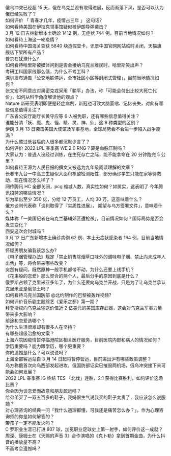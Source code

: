 俄乌冲突已经超 15 天，俄在乌克兰没有取得进展，反而渐落下风，是否可以认为俄已经失败了？  
如何评价 「 青春才几年，疫情占三年 」 这句话?  
如何看待美国在伊拉克领事馆疑似被伊朗导弹袭击？  
3 月 12 日吉林新增本土确诊 1412 例，无症状 744 例，目前当地情况如何？  
如何看待上海这一轮疫情？  
如何看待中国海关查获 5840 块造假显卡，讯景中国官网网站临时关闭，天猫旗舰店下架所有产品？  
普京在犹豫什么?  
如何看待哈里斯被媒体问到是否会接纳乌克兰难民时，哈里斯笑出声？  
考研工科国家线那么低，为什么不考工科？  
深圳发布通告「公交地铁停运，全市社区小区等封闭式管理」，目前当地情况如何？  
张文宏不同意应对奥密克戎采用「躺平」办法，称「可能会付出比较大死亡代价」，如何从科学角度解读他的观点？  
Nature 新研究表明即便是轻症病例，新冠也可致大脑萎缩、记忆丧失，对此有哪些信息值得关注？  
广东省公安厅副厅长黄守应等 6 人被免职，还有哪些信息值得关注？  
谁能分清「妖、魔、鬼、怪、精、灵、神、仙」这 8 种类型的区别？  
伊朗 3 月 13 日袭击美国大使馆及军事基地，全球局势会不会进一步陷入战争漩涡？  
为什么熬过低谷后的人很多都沉默少言了？  
如何评价 2022 LPL 春季赛 WE 2:0 RNG？算是血脉压制吗？  
大家认为：普通人没经过训练，在生死存亡之际，能不能拿命在 20 分钟跑完 5 公里？  
如何看待王源为人民日报的撰文又被选为九年级阅读理解的文章？  
长春市九台一中高三生疑似大面积核酸检测阳性，部分确诊学生只能在家等待救助，现在情况怎么样了？  
网传腾讯 HC 全部关闭，pcg 缩减人数，真实性如何？如属实，这表明了 今年腾讯招聘的哪些情况？  
华为拿出至少 350 亿，分给 12 万员工，人均 30 万，这意味着什么？  
俄方谈判代表称「谈判取得了『实质性进展』， 期望与乌方签署文件」，意味着什么？  
媒体称「一美国记者在乌克兰基辅郊区遭枪杀」，目前情况如何？国际局势是否会发生变化？  
西安这次会封城吗？  
3 月 12 日广东新增本土确诊病例 62 例、本土无症状感染者 194 例，目前当地情况如何？  
怀疑男朋友骗我该怎么办?  
《电子烟管理办法》规定「禁止销售除烟草口味外的调味电子烟、禁止向未成年人出售」等，将会带来哪些改变？  
突然有疑问，既然原神一般手机都带不动，为什么还要上线手机？  
《花束般的恋爱》那么契合的两个人，最后分手的原因到底是什么？  
俄罗斯占领了克里米亚多年了，为什么还要向乌克兰开战，只是为了让乌克兰承认克里米亚是俄领土吗？  
如何看待乌克兰国防部 @北约制作的巴黎被轰炸视频?  
如何评价音乐剧主题综艺《爱乐之都》第一期？  
拜登授权向乌克兰输送价值近 2 亿美元的美国库存武器，这会对乌克兰军事力量带来多大影响？  
前途和恋爱选哪个？  
为什么生活很难却有很多人在坚持？  
有哪些超级治愈的文案？  
上海六院因疫情暂停临港院区相关医疗服务，目前医院内部和病人的情况如何？  
学历重要吗？能力跟学历，哪个更重要？  
你的遗憾是什么？可以说说吗？  
上海全部客运站自 3 月 14 日起将暂停营运，目前进出沪有哪些政策调整？  
乌方称俄首次向乌西部发起进攻，俄国防部证实已摧毁两机场，俄乌冲突接下来可能会如何发展？  
2022 LPL 春季赛 iG 终结 TES 「北伐」连胜，2:1 获得比赛胜利，如何评价这场比赛？  
你会因为谈恋爱而故意和朋友疏远吗？  
给弟弟买了一双五百多的鞋子，我妈很生气说我买的鞋子太贵了，我应该怎么说服她？  
对心理咨询的经典一问「我什么道理都懂，可我还是痛苦怎么办？」，作为心理咨询师的你是如何解答的？  
带孩子一定不能发火吗？  
C 罗职业生涯已打进 807 球，加冕职业足球史上第一射手，如何评价这一成就？  
周深、康姆士在《天赐的声音 3》合作演唱的《克卜勒》拿到首期金曲，为什么抖音的播放量不高？  
不高考会遗憾吗？  
